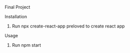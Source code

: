 Final Project 

Installation
1. Run npx create-react-app preloved to create react app 

Usage
1. Run npm start
